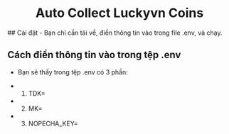 <h1 align="center">Auto Collect Luckyvn Coins</h1>
## Cài đặt
- Bạn chỉ cần tải về, điền thông tin vào trong file .env, và chạy.

## Cách điền thông tin vào trong tệp .env
- Bạn sẽ thấy trong tệp .env có 3 phần:
+ 1. TDK=
+ 2. MK=
+ 3. NOPECHA_KEY=
